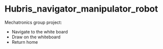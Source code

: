 # Hubris_navigator_manipulator_robot
Mechatronics group project:
- Navigate to the white board
- Draw on the whiteboard
- Return home
